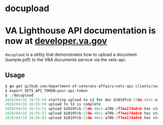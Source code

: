 docupload
========

# VA Lighthouse API documentation is now at [developer.va.gov](https://developer.va.gov)
`docupload` is a utility that demonstrates how to upload a document (sample.pdf) to the VBA documents service via the vets-api.

## Usage

```go
$ go get github.com/department-of-veterans-affairs/vets-api-clients/services/vba_documents/go/cmd/docupload
$ export VETS_API_TOKEN=your-api-token
$ ./docupload
2018/04/18 16:55:49 starting upload to s3 for doc b2819fcb-22de-48e1-a70b-2f7ea17da0cb
2018/04/18 16:55:50 upload to S3 is complete
2018/04/18 16:55:51 upload b2819fcb-22de-48e1-a70b-2f7ea17da0cb has status pending
2018/04/18 16:55:57 upload b2819fcb-22de-48e1-a70b-2f7ea17da0cb has status uploaded
2018/04/18 16:56:03 upload b2819fcb-22de-48e1-a70b-2f7ea17da0cb has status received
```
